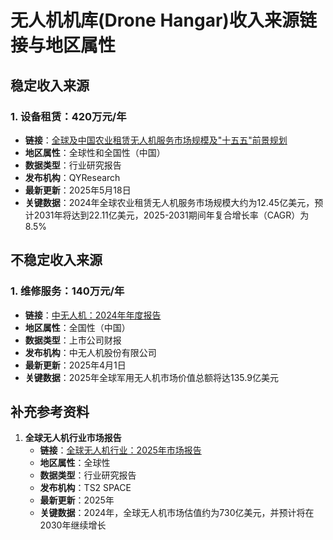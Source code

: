 # 无人机机库(Drone Hangar)收入来源链接与地区属性

## 稳定收入来源

### 1. 设备租赁：420万元/年
- **链接**：[全球及中国农业租赁无人机服务市场规模及"十五五"前景规划](https://www.gelonghui.com/p/2197863)
- **地区属性**：全球性和全国性（中国）
- **数据类型**：行业研究报告
- **发布机构**：QYResearch
- **最新更新**：2025年5月18日
- **关键数据**：2024年全球农业租赁无人机服务市场规模大约为12.45亿美元，预计2031年将达到22.11亿美元，2025-2031期间年复合增长率（CAGR）为8.5%

## 不稳定收入来源

### 1. 维修服务：140万元/年
- **链接**：[中无人机：2024年年度报告](https://money.finance.sina.com.cn/corp/view/vCB_AllBulletinDetail.php?stockid=688297&id=10837503)
- **地区属性**：全国性（中国）
- **数据类型**：上市公司财报
- **发布机构**：中无人机股份有限公司
- **最新更新**：2025年4月1日
- **关键数据**：2025年全球军用无人机市场价值总额将达135.9亿美元

## 补充参考资料

1. **全球无人机行业市场报告**
   - **链接**：[全球无人机行业：2025年市场报告](https://ts2.tech/zh/%E5%85%A8%E7%90%83%E6%97%A0%E4%BA%BA%E6%9C%BA%E8%A1%8C%E4%B8%9A%EF%BC%9A2025%E5%B9%B4%E5%B8%82%E5%9C%BA%E6%8A%A5%E5%91%8A/)
   - **地区属性**：全球性
   - **数据类型**：行业研究报告
   - **发布机构**：TS2 SPACE
   - **最新更新**：2025年
   - **关键数据**：2024年，全球无人机市场估值约为730亿美元，并预计将在2030年继续增长
